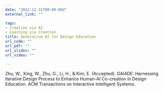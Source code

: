 ```yaml
---
date: "2022-12-31T00:00:00Z"
external_link: ""

tags:
- Creation via AI
- Learning via Creation
title: Generative AI for Design Education
url_code: ""
url_pdf: ""
url_slides: ""
url_video: ""

---
```

Zhu, W., Xing, W., Zhu, G., Li, H., & Kim, E. (Accepted). GAI4DE: Harnessing Iterative Design Process to Enhance Human-AI Co-creation in Design Education. 
ACM Transactions on Interactive Intelligent Systems.

